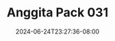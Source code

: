 --- 
title: "Anggita Pack 031"
description: "   video bokep Anggita Pack 031 instagram durasi panjang new"
date: 2024-06-24T23:27:36-08:00
file_code: "jvm0q57i646s"
draft: false
cover: "qpn7cvcge6m6ujnv.jpg"
tags: ["Anggita", "Pack", "bokep-indo", "bokep-viral", "bokep-ig"]
length: 27
fld_id: "1235737"
foldername: "Anggita FullPack"
categories: ["Anggita FullPack"]
views: 25
---